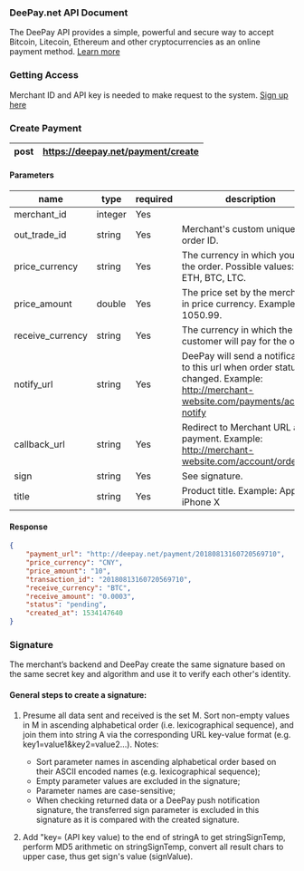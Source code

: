 ### DeePay.net API Document

The DeePay API provides a simple, powerful and secure way to accept Bitcoin, Litecoin, Ethereum and other cryptocurrencies as an online payment method. [Learn more](https://deepay.net)

### Getting Access
Merchant ID and API key is needed to make request to the system. [Sign up here](https://deepay.net) 

### Create Payment
|post|https://deepay.net/payment/create|
|----|---|

#### Parameters
|name|type|required|description|
|----|---|---|---|
|merchant_id|integer|Yes||
|out_trade_id|string|Yes|Merchant's custom unique order ID.|
|price_currency|string|Yes|The currency in which you price the order. Possible values: CNY, ETH, BTC, LTC.|
|price_amount|double|Yes|The price set by the merchant in price currency. Example: 1050.99.|
|receive_currency|string|Yes|The currency in which the customer will pay for the order.|
|notify_url|string|Yes|DeePay will send a notification to this url when order status is changed. Example: http://merchant-website.com/payments/accept-notify|
|callback_url|string|Yes|Redirect to Merchant URL after payment. Example: http://merchant-website.com/account/orders.|
|sign|string|Yes|See signature.|
|title|string|Yes|Product title. Example: Apple iPhone X|

#### Response

```json
{
    "payment_url": "http://deepay.net/payment/20180813160720569710",
    "price_currency": "CNY",
    "price_amount": "10",
    "transaction_id": "20180813160720569710",
    "receive_currency": "BTC",
    "receive_amount": "0.0003",
    "status": "pending",
    "created_at": 1534147640
}
```

### Signature
The merchant’s backend and DeePay create the same signature based on the same secret key and algorithm and use it to verify each other's identity.

#### General steps to create a signature:
1. Presume all data sent and received is the set M. Sort non-empty values in M in ascending alphabetical order (i.e. lexicographical sequence), and join them into string A via the corresponding URL key-value format (e.g. key1=value1&key2=value2...).
Notes:
    * Sort parameter names in ascending alphabetical order based on their ASCII encoded names (e.g. lexicographical sequence);
    * Empty parameter values are excluded in the signature;
    * Parameter names are case-sensitive;
    * When checking returned data or a DeePay push notification signature, the transferred sign parameter is excluded in this signature as it is compared with the created signature.

2.  Add "key= (API key value) to the end of stringA to get stringSignTemp, perform MD5 arithmetic on stringSignTemp, convert all result chars to upper case, thus get sign's value (signValue).

